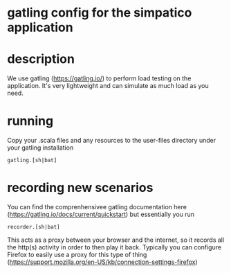 # gatling config for the simpatico application

# description

We use gatling (https://gatling.io/) to perform load testing on the application. It's very lightweight and can simulate as much load as you need.

# running

Copy your .scala files and any resources to the user-files directory under your gatling installation

```
gatling.[sh|bat]
```

# recording new scenarios

You can find the comprenhensivee gatling documentation here (https://gatling.io/docs/current/quickstart) but essentially you run

```
recorder.[sh|bat]
```

This acts as a proxy between your browser and the internet, so it records all the http(s) activity in order to then play it back. Typically you can configure Firefox to easily use a proxy for this type of thing (https://support.mozilla.org/en-US/kb/connection-settings-firefox)